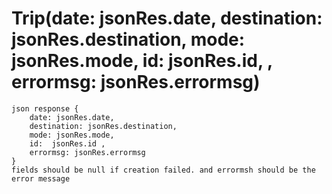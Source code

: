 # Trip(date: jsonRes.date,  destination: jsonRes.destination, mode: jsonRes.mode, id:  jsonRes.id, , errormsg: jsonRes.errormsg)
    json response {
        date: jsonRes.date, 
        destination: jsonRes.destination, 
        mode: jsonRes.mode, 
        id:  jsonRes.id , 
        errormsg: jsonRes.errormsg  
    }
    fields should be null if creation failed. and errormsh should be the error message
